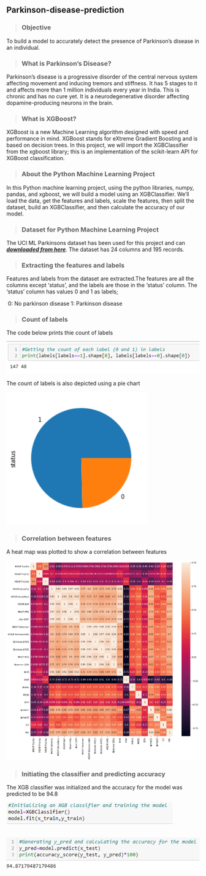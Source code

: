 ## Parkinson-disease-prediction



> ### Objective

To build a model to accurately detect the presence of Parkinson’s disease in an individual.



> ### What is Parkinson’s Disease?

Parkinson’s disease is a progressive disorder of the central nervous system affecting movement and inducing tremors and stiffness. It has 5 stages to it and affects more than 1 million individuals every year in India. This is chronic and has no cure yet. It is a neurodegenerative disorder affecting dopamine-producing neurons in the brain.



> ### What is XGBoost?

XGBoost is a new Machine Learning algorithm designed with speed and performance in mind. XGBoost stands for eXtreme Gradient Boosting and is based on decision trees. In this project, we will import the XGBClassifier from the xgboost library; this is an implementation of the scikit-learn API for XGBoost classification.



> ### About the Python Machine Learning Project

In this Python machine learning project, using the python libraries, numpy, pandas, and xgboost, we will build a model using an XGBClassifier. We’ll load the data, get the features and labels, scale the features, then split the dataset, build an XGBClassifier, and then calculate the accuracy of our model.



> ### Dataset for Python Machine Learning Project

The UCI ML Parkinsons dataset has been used for this project and can [***downloaded from here***](https://archive.ics.uci.edu/ml/machine-learning-databases/parkinsons/). The     dataset has 24 columns and 195 records.



> ### Extracting the features and labels

Features and labels from the dataset are extracted.The features are all the columns except ‘status’, and the labels are those in the ‘status’ column. The ‘status’ column has values 0 and 1 as labels; 

​                                      0: No parkinson disease    1: Parkinson disease



> ### Count of labels

The code below prints thie count of labels

![count](./count.PNG)

The count of labels is also depicted using a pie chart

<img src="./pie_chart.png" alt="pie-chart" style="zoom:150%;" />

> ### Correlation between features

A heat map was plotted to show a correlation between features

![corr](./correlation_heatmap.png)

> ### Initiating the classifier and predicting accuracy

The XGB classifier was initialized and the accuracy for the model was predicted to be 94.8

![ini](./classifier.PNG)

​                                      ![accuracy](./accuracy.PNG)